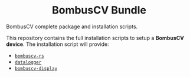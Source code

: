<div align="center">
  <h1 align="center">BombusCV Bundle</h1>
</div>

BombusCV complete package and installation scripts.

This repository contains the full installation scripts to setup a **BombusCV
device**. The installation script will provide:
- [`bombuscv-rs`](https://github.com/marcoradocchia/bombuscv-rs)
- [`datalogger`](https://github.com/marcoradocchia/datalogger)
- [`bombuscv-display`](https://github.com/marcoradocchia/bombuscv-display)
